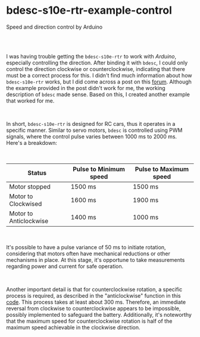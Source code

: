 # bdesc-s10e-rtr-example-control

Speed and direction control by Arduino


<br><br>


I was having trouble getting the `bdesc-s10e-rtr` to work with *Arduino*, especially controlling the direction. After binding it with `bdesc`, I could only control the direction clockwise or counterclockwise, indicating that there must be a correct process for this. I didn't find much information about how `bdesc-s10e-rtr` works, but I did come across a post on this [forum](
https://forum.arduino.cc/t/bdesc-s10e-rtr-electronic-speed-control-setup-for-brushed-motor/616972). Although the example provided in the post didn't work for me, the working description of `bdesc` made sense. Based on this, I created another example that worked for me.

<br>

In short, `bdesc-s10e-rtr` is designed for RC cars, thus it operates in a specific manner. Similar to servo motors, `bdesc` is controlled using PWM signals, where the control pulse varies between 1000 ms to 2000 ms. Here's a breakdown:


<br>


Status			| Pulse to Minimum speed	| Pulse to Maximum speed
------------------------|-------------------------------|------------------------
Motor stopped		| 1500 ms			| 1500 ms
Motor to Clockwised	| 1600 ms			| 1900 ms 
Motor to Anticlockwise	| 1400 ms			| 1000 ms 

<br>

It's possible to have a pulse variance of 50 ms to initiate rotation, considering that motors often have mechanical reductions or other mechanisms in place. At this stage, it's opportune to take measurements regarding power and current for safe operation.

<br>

Another important detail is that for counterclockwise rotation, a specific process is required, as described in the "anticlockwise" function in this [code](./bdesc-s10e-rtr-example-control.ino). This process takes at least about 300 ms. Therefore, an immediate reversal from clockwise to counterclockwise appears to be impossible, possibly implemented to safeguard the battery. Additionally, it's noteworthy that the maximum speed for counterclockwise rotation is half of the maximum speed achievable in the clockwise direction.
